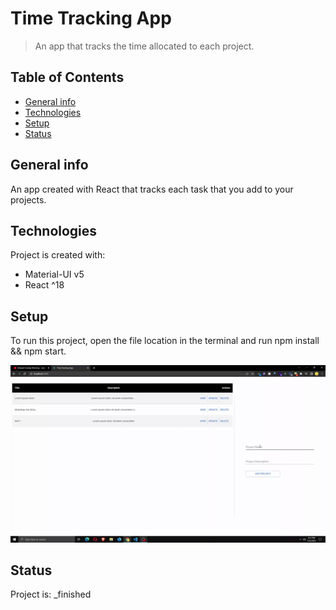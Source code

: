 # Time Tracking App
> An app that tracks the time allocated to each project.

## Table of Contents
* [General info](#general-info)
* [Technologies](#technologies)
* [Setup](#setup)
* [Status](#status)

## General info
An app created with React that tracks each task that you add to your projects.
	
## Technologies
Project is created with:
* Material-UI v5
* React ^18

## Setup
To run this project, open the file location in the terminal and run npm install && npm start.

![demo](/demo/TimeTrackingApp.gif.gif)

## Status
Project is:  _finished


